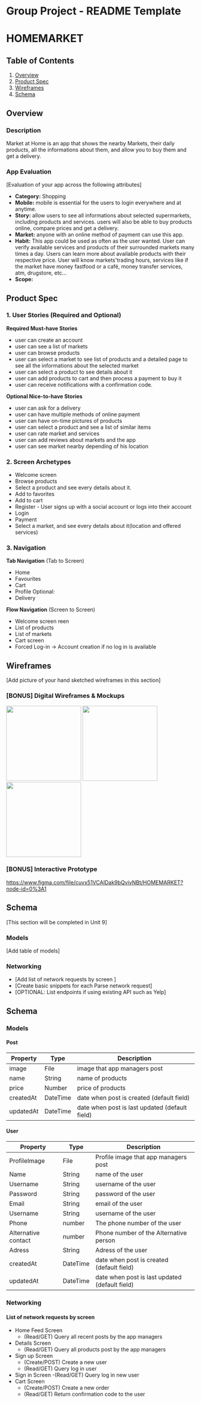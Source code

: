 Group Project - README Template
===

# HOMEMARKET

## Table of Contents
1. [Overview](#Overview)
1. [Product Spec](#Product-Spec)
1. [Wireframes](#Wireframes)
2. [Schema](#Schema)

## Overview
### Description
Market at Home is an app that shows the nearby Markets, their daily products, all the informations about them, and allow you to buy them and get a delivery.

### App Evaluation
[Evaluation of your app across the following attributes]
- **Category:** Shopping
- **Mobile:** mobile is essential for the users to login everywhere and at anytime.
- **Story:** allow users to see all informations about selected supermarkets, including products and services. users will also be able to buy products online, compare prices and get a delivery.
- **Market:** anyone with an online method of payment can use this app. 
- **Habit:** This app could be used as often as the user wanted. User can verify available services and products of their surrounded markets many times a day. Users can learn more about available products with their respective price. User will know markets'trading hours, services like if the market have money fastfood or a café, money transfer services, atm, drugstore, etc...
- **Scope:** 

## Product Spec

### 1. User Stories (Required and Optional)

**Required Must-have Stories**
* user can create an account
* user can see a list of markets
* user can browse products
* user can select a market to see list of products and a detailed page to see all the informations about the selected market
* user can select a product to see details about it
* user can add products to cart and then process a payment to buy it
* user can receive notifications with a confirmation code.

**Optional Nice-to-have Stories**

* user can ask for a delivery
* user can have multiple methods of online payment
* user can have on-time pictures of products
* user can select a product and see a list of similar items
* user can rate market and services
* user can add reviews about markets and the app
* user can see market nearby depending of his location 


### 2. Screen Archetypes

* Welcome screen
* Browse products 
* Select a product and see every details about it.
* Add to favorites 
* Add to cart
* Register - User signs up with a social account or logs into their account 
* Login
* Payment 
* Select a market, and see every details about it(location and offered services)
### 3. Navigation

**Tab Navigation** (Tab to Screen)

* Home
* Favourites
* Cart
* Profile
Optional:
* Delivery

**Flow Navigation** (Screen to Screen)
* Welcome screen reen 
* List of products 
* List of markets 
* Cart screen 
* Forced Log-in -> Account creation if no log in is available


## Wireframes
[Add picture of your hand sketched wireframes in this section]


### [BONUS] Digital Wireframes & Mockups
<img src="https://imgur.com/jvXnnkO.jpg" height=200>
<img src="https://imgur.com/Ga3OaOK.jpg" height=200>
<img src="https://imgur.com/l44BSZQ.jpg" height=200>
 
### [BONUS] Interactive Prototype
https://www.figma.com/file/cuvx51VCAIDak9bQvivNBt/HOMEMARKET?node-id=0%3A1

## Schema 
[This section will be completed in Unit 9]
### Models
[Add table of models]
### Networking
- [Add list of network requests by screen ]
- [Create basic snippets for each Parse network request]
- [OPTIONAL: List endpoints if using existing API such as Yelp]

## Schema 
### Models
#### Post
 
   | Property      | Type     | Description |
   | ------------- | -------- | ------------|
   | image         | File     | image that app managers post |
   | name          | String   | name of products |
   | price         | Number   | price of products |
   | createdAt     | DateTime | date when post is created (default field) |
   | updatedAt     | DateTime | date when post is last updated (default field) |
   
   #### User
   | Property            | Type     | Description |
   | -------------       | -------- | ------------|
   | ProfileImage        | File     | Profile image that app managers post |
   | Name                | String   | name of the user |
   | Username            | String   | username of the user |
   | Password            | String   | password of the user |
   | Email               | String   |  email of the user |
   | Username            | String   | username of the user |
   | Phone	              | number	  | The phone number of the user |
   | Alternative contact | number   | Phone number of the Alternative person |
   | Adress              | String   | Adress of the user|
   | createdAt           | DateTime | date when post is created (default field) |
   | updatedAt           | DateTime | date when post is last updated (default field) |
   
   
### Networking
#### List of network requests by screen
   - Home Feed Screen
      - (Read/GET) Query all recent posts by the app managers 
   - Details Screen
      - (Read/GET) Query all products post by the app managers 
   - Sign up Screen 
      - (Create/POST) Create a new user 
      - (Read/GET) Query log in user
   - Sign in Screen 
      -(Read/GET) Query log in new user
   - Cart Screen 
      - (Create/POST) Create a new order
      - (Read/GET) Return confirmation code to the user 
      
